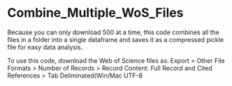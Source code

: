 # Combine_Multiple_WoS_Files
Because you can only download 500 at a time, this code combines all the files in a folder into a single dataframe and saves it as a compressed pickle file for easy data analysis.

To use this code, download the Web of Science files as:
Export > Other File Formats > Number of Records > Record Content: Full Record and Cited References > Tab Deliminated(Win/Mac UTF-8
